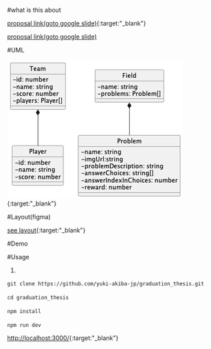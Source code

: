 #what is this about

[proposal link(goto google slide)](https://docs.google.com/presentation/d/1GKUPFWZzB3xPCd55HY_4h1yUJOsplH0LWmvnU8Fxl6w/edit#slide=id.p){:target:"\_blank"}

<p><a href="https://docs.google.com/presentation/d/1GKUPFWZzB3xPCd55HY_4h1yUJOsplH0LWmvnU8Fxl6w/edit#slide=id.p" target="_blank">proposal link(goto google slide)</a></p>

#UML

![png](https://raw.githubusercontent.com/yuki-akiba-jp/graduation_thesis/main/uml/main.png){:target:"\_blank"}

#Layout(figma)

[see layout](https://www.figma.com/file/B2rQa2V7Yg9Ft2nGvsX5ZD/Login-Page-design?node-id=105%3A125&t=qQMF35wkGJHR5rTs-1){:target:"\_blank"}

#Demo

#Usage

1.

```
git clone https://github.com/yuki-akiba-jp/graduation_thesis.git

cd graduation_thesis

npm install

npm run dev
```

[http://localhost:3000/](http://localhost:3000){:target:"\_blank"}
